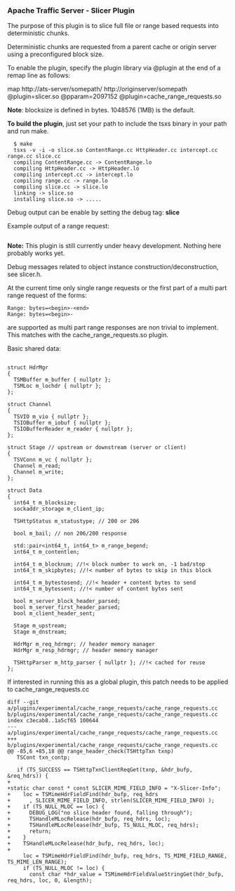 ### Apache Traffic Server - Slicer Plugin

The purpose of this plugin is to slice full file or range based requests
into deterministic chunks.

Deterministic chunks are requested from a parent cache or origin server
using a preconfigured block size.

To enable the plugin, specify the plugin library via @plugin at the end
of a remap line as follows:

map http://ats-server/somepath/ http://originserver/somepath @plugin=slicer.so @pparam=2097152 @plugin=cache_range_requests.so

**Note**: blocksize is defined in bytes. 1048576 (1MB) is the default.

__To build the plugin__, just set your path to include the tsxs binary in your path and run make.

```
  $ make
  tsxs -v -i -o slice.so ContentRange.cc HttpHeader.cc intercept.cc range.cc slice.cc
  compiling ContentRange.cc -> ContentRange.lo
  compiling HttpHeader.cc -> HttpHeader.lo
  compiling intercept.cc -> intercept.lo
  compiling range.cc -> range.lo
  compiling slice.cc -> slice.lo
  linking -> slice.so
  installing slice.so -> .....
```  

Debug output can be enable by setting the debug tag: **slice**

Example output of a range request:

```
```

**Note:** This plugin is still currently under heavy development. Nothing here probably works yet.

Debug messages related to object instance construction/deconstruction, see slicer.h.  

At the current time only single range requests or the first part of a 
multi part range request of the forms:
```
Range: bytes=<begin>-<end>
Range: bytes=<begin>-
```
are supported as multi part range responses are non trivial to implement.
This matches with the cache_range_requests.so plugin.

Basic shared data:
```

struct HdrMgr
{
  TSMBuffer m_buffer { nullptr };
  TSMLoc m_lochdr { nullptr };
};

struct Channel
{
  TSVIO m_vio { nullptr };
  TSIOBuffer m_iobuf { nullptr };
  TSIOBufferReader m_reader { nullptr };
};

struct Stage // upstream or downstream (server or client)
{
  TSVConn m_vc { nullptr };
  Channel m_read;
  Channel m_write;
};

struct Data
{
  int64_t m_blocksize;
  sockaddr_storage m_client_ip;

  TSHttpStatus m_statustype; // 200 or 206

  bool m_bail; // non 206/200 response

  std::pair<int64_t, int64_t> m_range_begend;
  int64_t m_contentlen;

  int64_t m_blocknum; //!< block number to work on, -1 bad/stop
  int64_t m_skipbytes; //!< number of bytes to skip in this block

  int64_t m_bytestosend; //!< header + content bytes to send
  int64_t m_bytessent; //!< number of content bytes sent

  bool m_server_block_header_parsed;
  bool m_server_first_header_parsed;
  bool m_client_header_sent;

  Stage m_upstream;
  Stage m_dnstream;

  HdrMgr m_req_hdrmgr; // header memory manager
  HdrMgr m_resp_hdrmgr; // header memory manager

  TSHttpParser m_http_parser { nullptr }; //!< cached for reuse
};

```


If interested in running this as a global plugin, this patch needs to
be applied to cache_range_requests.cc

```
diff --git a/plugins/experimental/cache_range_requests/cache_range_requests.cc b/plugins/experimental/cache_range_requests/cache_range_requests.cc
index c3ecab8..1a5cf65 100644
--- a/plugins/experimental/cache_range_requests/cache_range_requests.cc
+++ b/plugins/experimental/cache_range_requests/cache_range_requests.cc
@@ -85,6 +85,18 @@ range_header_check(TSHttpTxn txnp)
   TSCont txn_contp;
 
   if (TS_SUCCESS == TSHttpTxnClientReqGet(txnp, &hdr_bufp, &req_hdrs)) {
+
+static char const * const SLICER_MIME_FIELD_INFO = "X-Slicer-Info";
+    loc = TSMimeHdrFieldFind(hdr_bufp, req_hdrs
+      , SLICER_MIME_FIELD_INFO, strlen(SLICER_MIME_FIELD_INFO) );
+    if (TS_NULL_MLOC == loc) {
+      DEBUG_LOG("no slice header found, falling through");
+      TSHandleMLocRelease(hdr_bufp, req_hdrs, loc);
+      TSHandleMLocRelease(hdr_bufp, TS_NULL_MLOC, req_hdrs);
+      return;
+    }
+    TSHandleMLocRelease(hdr_bufp, req_hdrs, loc);
+
     loc = TSMimeHdrFieldFind(hdr_bufp, req_hdrs, TS_MIME_FIELD_RANGE, TS_MIME_LEN_RANGE);
     if (TS_NULL_MLOC != loc) {
       const char *hdr_value = TSMimeHdrFieldValueStringGet(hdr_bufp, req_hdrs, loc, 0, &length);
```

